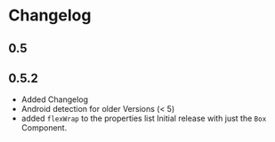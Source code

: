 # Changelog

## 0.5
## 0.5.2
* Added Changelog
* Android detection for older Versions (< 5)
* added `flexWrap` to the properties list
Initial release with just the `Box` Component.
